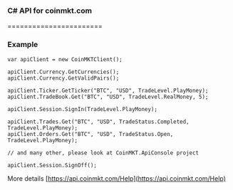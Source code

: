 ### C# API for coinmkt.com
=======================

### Example

```
var apiClient = new CoinMKTClient();

apiClient.Currency.GetCurrencies();
apiClient.Currency.GetValidPairs();

apiClient.Ticker.GetTicker("BTC", "USD", TradeLevel.PlayMoney);
apiClient.TradeBook.Get("BTC", "USD", TradeLevel.RealMoney, 5);

apiClient.Session.SignIn(TradeLevel.PlayMoney);

apiClient.Trades.Get("BTC", "USD", TradeStatus.Completed, TradeLevel.PlayMoney);
apiClient.Orders.Get("BTC", "USD", TradeStatus.Open, TradeLevel.PlayMoney);

// and many other, please look at CoinMKT.ApiConsole project

apiClient.Session.SignOff();
```

More details [https://api.coinmkt.com/Help](https://api.coinmkt.com/Help)
